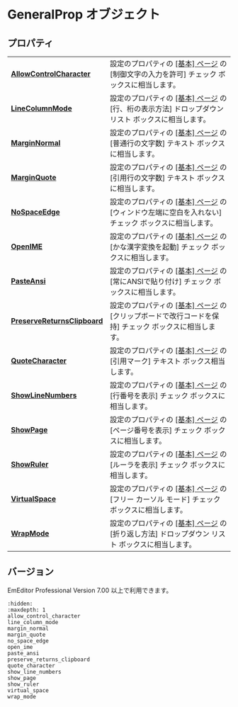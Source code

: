 # GeneralProp オブジェクト

## プロパティ

|     |     |
| --- | --- |
| [**AllowControlCharacter**](allow_control_character) | 設定のプロパティの [\[基本\] ページ](../../dlg/properties/general/index) の \[制御文字の入力を許可\] チェック ボックスに相当します。 |
| [**LineColumnMode**](line_column_mode) | 設定のプロパティの [\[基本\] ページ](../../dlg/properties/general/index) の \[行、桁の表示方法\] ドロップダウン リスト ボックスに相当します。 |
| [**MarginNormal**](margin_normal) | 設定のプロパティの [\[基本\] ページ](../../dlg/properties/general/index) の \[普通行の文字数\] テキスト ボックスに相当します。 |
| [**MarginQuote**](margin_quote) | 設定のプロパティの [\[基本\] ページ](../../dlg/properties/general/index) の \[引用行の文字数\] テキスト ボックスに相当します。 |
| [**NoSpaceEdge**](no_space_edge) | 設定のプロパティの [\[基本\] ページ](../../dlg/properties/general/index) の \[ウィンドウ左端に空白を入れない\] チェック ボックスに相当します。 |
| [**OpenIME**](open_ime) | 設定のプロパティの [\[基本\] ページ](../../dlg/properties/general/index) の \[かな漢字変換を起動\] チェック ボックスに相当します。 |
| [**PasteAnsi**](paste_ansi) | 設定のプロパティの [\[基本\] ページ](../../dlg/properties/general/index) の \[常にANSIで貼り付け\] チェック ボックスに相当します。 |
| [**PreserveReturnsClipboard**](preserve_returns_clipboard) | 設定のプロパティの [\[基本\] ページ](../../dlg/properties/general/index) の \[クリップボードで改行コードを保持\] チェック ボックスに相当します。 |
| [**QuoteCharacter**](quote_character) | 設定のプロパティの [\[基本\] ページ](../../dlg/properties/general/index) の \[引用マーク\] テキスト ボックス相当します。 |
| [**ShowLineNumbers**](show_line_numbers) | 設定のプロパティの [\[基本\] ページ](../../dlg/properties/general/index) の \[行番号を表示\] チェック ボックスに相当します。 |
| [**ShowPage**](show_page) | 設定のプロパティの [\[基本\] ページ](../../dlg/properties/general/index) の \[ページ番号を表示\] チェック ボックスに相当します。 |
| [**ShowRuler**](show_ruler) | 設定のプロパティの [\[基本\] ページ](../../dlg/properties/general/index) の \[ルーラを表示\] チェック ボックスに相当します。 |
| [**VirtualSpace**](virtual_space) | 設定のプロパティの [\[基本\] ページ](../../dlg/properties/general/index) の \[フリー カーソル モード\] チェック ボックスに相当します。 |
| [**WrapMode**](wrap_mode) | 設定のプロパティの [\[基本\] ページ](../../dlg/properties/general/index) の \[折り返し方法\] ドロップダウン リスト ボックスに相当します。 |

## バージョン

EmEditor Professional Version 7.00 以上で利用できます。


```{toctree}
:hidden:
:maxdepth: 1
allow_control_character
line_column_mode
margin_normal
margin_quote
no_space_edge
open_ime
paste_ansi
preserve_returns_clipboard
quote_character
show_line_numbers
show_page
show_ruler
virtual_space
wrap_mode
```
